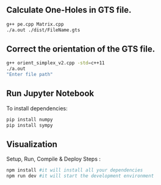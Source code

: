 ## Calculate One-Holes in GTS file.
```bash
g++ pe.cpp Matrix.cpp
./a.out ./dist/FileName.gts
```

## Correct the orientation of the GTS file.
```bash
g++ orient_simplex_v2.cpp -std=c++11
./a.out
"Enter file path"
```

## Run Jupyter Notebook
To install dependencies:
<!-- numpy,sympy -->
```bash
pip install numpy
pip install sympy
```

## Visualization
Setup, Run, Compile & Deploy Steps :
```bash
npm install #it will install all your dependencies
npm run dev #it will start the development environment
```